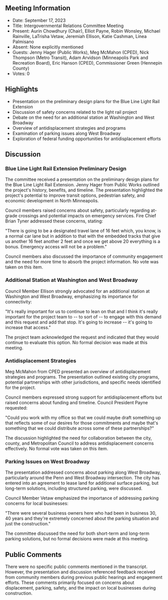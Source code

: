 ## Meeting Information

- Date: September 17, 2023
- Title: Intergovernmental Relations Committee Meeting
- Present: Aurin Chowdhury (Chair), Elliot Payne, Robin Wonsley, Michael Rainville, LaTrisha Vetaw, Jeremiah Ellison, Katie Cashman, Linea Palmisano
- Absent: None explicitly mentioned
- Guests: Jenny Hager (Public Works), Meg McMahon (CPED), Nick Thompson (Metro Transit), Adam Arvidson (Minneapolis Park and Recreation Board), Eric Hanson (CPED), Commissioner Green (Hennepin County)
- Votes: 0

## Highlights

- Presentation on the preliminary design plans for the Blue Line Light Rail Extension
- Discussion of safety concerns related to the light rail project
- Debate on the need for an additional station at Washington and West Broadway
- Overview of antidisplacement strategies and programs
- Examination of parking issues along West Broadway
- Exploration of federal funding opportunities for antidisplacement efforts

## Discussion

### Blue Line Light Rail Extension Preliminary Design

The committee received a presentation on the preliminary design plans for the Blue Line Light Rail Extension. Jenny Hager from Public Works outlined the project's history, benefits, and timeline. The presentation highlighted the project's potential to improve transit options, pedestrian safety, and economic development in North Minneapolis.

Council members raised concerns about safety, particularly regarding at-grade crossings and potential impacts on emergency services. Fire Chief Brian Tyner addressed these concerns, stating:

"There is going to be a designated travel lane of 16 feet which, you know, is a normal car lane but in addition to that with the embedded tracks that give us another 16 feet another 2 feet and once we get above 20 everything is a bonus. Emergency access will not be a problem."

Council members also discussed the importance of community engagement and the need for more time to absorb the project information. No vote was taken on this item.

### Additional Station at Washington and West Broadway

Council Member Ellison strongly advocated for an additional station at Washington and West Broadway, emphasizing its importance for connectivity:

"It's really important for us to continue to lean on that and I think it's really important for the project team to -- to sort of -- to engage with this demand and this request and add that stop. It's going to increase -- it's going to increase that access."

The project team acknowledged the request and indicated that they would continue to evaluate this option. No formal decision was made at this meeting.

### Antidisplacement Strategies

Meg McMahon from CPED presented an overview of antidisplacement strategies and programs. The presentation outlined existing city programs, potential partnerships with other jurisdictions, and specific needs identified for the project.

Council members expressed strong support for antidisplacement efforts but raised concerns about funding and timeline. Council President Payne requested:

"Could you work with my office so that we could maybe draft something up that reflects some of our desires for those commitments and maybe that's something that we could distribute across some of these partnerships?"

The discussion highlighted the need for collaboration between the city, county, and Metropolitan Council to address antidisplacement concerns effectively. No formal vote was taken on this item.

### Parking Issues on West Broadway

The presentation addressed concerns about parking along West Broadway, particularly around the Penn and West Broadway intersection. The city has entered into an agreement to lease land for additional surface parking, but long-term solutions, including structured parking, were discussed.

Council Member Vetaw emphasized the importance of addressing parking concerns for local businesses:

"There were several business owners here who had been in business 30, 40 years and they're extremely concerned about the parking situation and just the construction."

The committee discussed the need for both short-term and long-term parking solutions, but no formal decisions were made at this meeting.

## Public Comments

There were no specific public comments mentioned in the transcript. However, the presentation and discussion referenced feedback received from community members during previous public hearings and engagement efforts. These comments primarily focused on concerns about displacement, parking, safety, and the impact on local businesses during construction.
